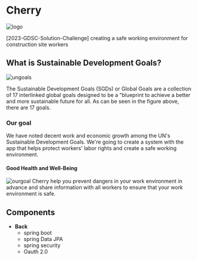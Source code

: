 # Cherry


![logo](https://user-images.githubusercontent.com/64102831/227727870-e551d3dd-4a1a-4ac3-ab1e-64661f6c1ebf.png)

[2023-GDSC-Solution-Challenge] creating a safe working environment for construction site workers

## What is Sustainable Development Goals?

![ungoals](https://user-images.githubusercontent.com/64102831/227727869-2bce4aef-fd09-470a-a489-ab64090727ee.png)

The Sustainable Development Goals (SGDs) or Global Goals are a collection of 17 interlinked global goals designed to be a "blueprint to achieve a better and more sustainable future for all.
As can be seen in the figure above, there are 17 goals.

### Our goal

We have noted decent work and economic growth among the UN's Sustainable Development Goals. We're going to create a system with the app that helps protect workers' labor rights and create a safe working environment.

#### Good Health and Well-Being

![ourgoal](https://user-images.githubusercontent.com/64102831/227727867-ecd48a20-0e60-480d-b69b-21640c2901f7.png)
Cherry help you prevent dangers in your work environment in advance and share information with all workers to ensure that your work environment is safe.

## Components
- **Back**
  - spring boot
  - spring Data JPA
  - spring security
  - Oauth 2.0
